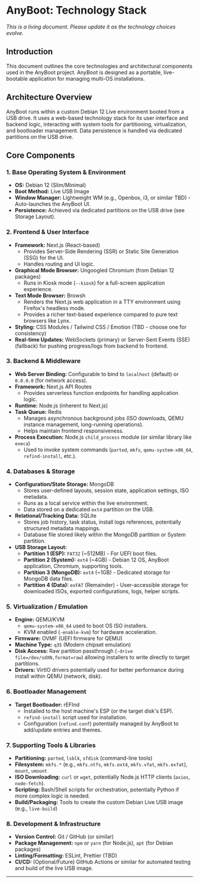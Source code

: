 # AnyBoot: Technology Stack

*This is a living document. Please update it as the technology choices evolve.*

## Introduction

This document outlines the core technologies and architectural components used in the AnyBoot project. AnyBoot is designed as a portable, live-bootable application for managing multi-OS installations.

## Architecture Overview

AnyBoot runs within a custom Debian 12 Live environment booted from a USB drive. It uses a web-based technology stack for its user interface and backend logic, interacting with system tools for partitioning, virtualization, and bootloader management. Data persistence is handled via dedicated partitions on the USB drive.

## Core Components

### 1. Base Operating System & Environment

*   **OS:** Debian 12 (Slim/Minimal)
*   **Boot Method:** Live USB Image
*   **Window Manager:** Lightweight WM (e.g., Openbox, i3, or similar TBD) - Auto-launches the AnyBoot UI.
*   **Persistence:** Achieved via dedicated partitions on the USB drive (see Storage Layout).

### 2. Frontend & User Interface

*   **Framework:** Next.js (React-based)
    *   Provides Server-Side Rendering (SSR) or Static Site Generation (SSG) for the UI.
    *   Handles routing and UI logic.
*   **Graphical Mode Browser:** Ungoogled Chromium (from Debian 12 packages)
    *   Runs in Kiosk mode (`--kiosk`) for a full-screen application experience.
*   **Text Mode Browser:** Browsh
    *   Renders the Next.js web application in a TTY environment using Firefox's headless mode.
    *   Provides a richer text-based experience compared to pure text browsers like Lynx.
*   **Styling:** CSS Modules / Tailwind CSS / Emotion (TBD - choose one for consistency)
*   **Real-time Updates:** WebSockets (primary) or Server-Sent Events (SSE) (fallback) for pushing progress/logs from backend to frontend.

### 3. Backend & Middleware

*   **Web Server Binding:** Configurable to bind to `localhost` (default) or `0.0.0.0` (for network access).
*   **Framework:** Next.js API Routes
    *   Provides serverless function endpoints for handling application logic.
*   **Runtime:** Node.js (inherent to Next.js)
*   **Task Queue:** Redis
    *   Manages asynchronous background jobs (ISO downloads, QEMU instance management, long-running operations).
    *   Helps maintain frontend responsiveness.
*   **Process Execution:** Node.js `child_process` module (or similar library like `execa`)
    *   Used to invoke system commands (`parted`, `mkfs`, `qemu-system-x86_64`, `refind-install`, etc.).

### 4. Databases & Storage

*   **Configuration/State Storage:** MongoDB
    *   Stores user-defined layouts, session state, application settings, ISO metadata.
    *   Runs as a local service within the live environment.
    *   Data stored on a dedicated `ext4` partition on the USB.
*   **Relational/Tracking Data:** SQLite
    *   Stores job history, task status, install logs references, potentially structured metadata mappings.
    *   Database file stored likely within the MongoDB partition or System partition.
*   **USB Storage Layout:**
    *   **Partition 1 (ESP):** `FAT32` (~512MB) - For UEFI boot files.
    *   **Partition 2 (System):** `ext4` (~4GB) - Debian 12 OS, AnyBoot application, Chromium, supporting tools.
    *   **Partition 3 (MongoDB):** `ext4` (~1GB) - Dedicated storage for MongoDB data files.
    *   **Partition 4 (Data):** `exFAT` (Remainder) - User-accessible storage for downloaded ISOs, exported configurations, logs, helper scripts.

### 5. Virtualization / Emulation

*   **Engine:** QEMU/KVM
    *   `qemu-system-x86_64` used to boot OS ISO installers.
    *   KVM enabled (`-enable-kvm`) for hardware acceleration.
*   **Firmware:** OVMF (UEFI firmware for QEMU)
*   **Machine Type:** `q35` (Modern chipset emulation)
*   **Disk Access:** Raw partition passthrough (`-drive file=/dev/sdXN,format=raw`) allowing installers to write directly to target partitions.
*   **Drivers:** VirtIO drivers potentially used for better performance during install within QEMU (network, disk).

### 6. Bootloader Management

*   **Target Bootloader:** rEFInd
    *   Installed to the host machine's ESP (or the target disk's ESP).
    *   `refind-install` script used for installation.
    *   Configuration (`refind.conf`) potentially managed by AnyBoot to add/update entries and themes.

### 7. Supporting Tools & Libraries

*   **Partitioning:** `parted`, `lsblk`, `sfdisk` (command-line tools)
*   **Filesystem:** `mkfs.*` (e.g., `mkfs.ntfs`, `mkfs.ext4`, `mkfs.vfat`, `mkfs.exfat`), `mount`, `umount`
*   **ISO Downloading:** `curl` or `wget`, potentially Node.js HTTP clients (`axios`, `node-fetch`).
*   **Scripting:** Bash/Shell scripts for orchestration, potentially Python if more complex logic is needed.
*   **Build/Packaging:** Tools to create the custom Debian Live USB image (e.g., `live-build`)

### 8. Development & Infrastructure

*   **Version Control:** Git / GitHub (or similar)
*   **Package Management:** `npm` or `yarn` (for Node.js), `apt` (for Debian packages)
*   **Linting/Formatting:** ESLint, Prettier (TBD)
*   **CI/CD:** (Optional/Future) GitHub Actions or similar for automated testing and build of the live USB image.

---